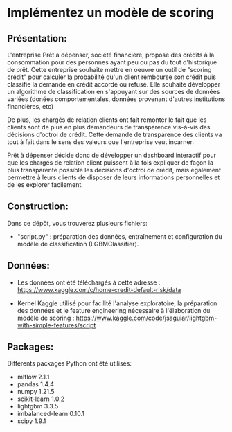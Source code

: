 # Implémentez un modèle de scoring
## Présentation:
L'entreprise Prêt a dépenser, société financière, propose des crédits à la consommation pour des personnes ayant peu ou
pas du tout d'historique de prêt.
Cette entreprise souhaite mettre en oeuvre un outil de "scoring crédit" pour calculer la probabilité qu'un client
rembourse son crédit
puis classifie la demande en crédit accordé ou refusé.
Elle souhaite développer un algorithme de classification en s'appuyant sur des sources de données variées (donées
comportementales, données provenant d'autres institutions financières, etc)

De plus, les chargés de relation clients ont fait remonter le fait que les clients sont de plus en plus demandeurs de
transparence vis-à-vis des décisions d'octroi de crédit.
Cette demande de transparence des clients va tout à fait dans le sens des valeurs que l'entreprise veut incarner.

Prêt à dépenser décide donc de développer un dashboard interactif pour que les chargés de relation client puissent à
la fois expliquer de façon la plus transparente possible les décisions d'octroi de crédit, mais également permettre à
leurs clients de disposer de leurs informations personnelles et de les explorer facilement.

## Construction:
Dans ce dépôt, vous trouverez plusieurs fichiers:

- "script.py" : préparation des données, entraînement et configuration du modèle de classification
  (LGBMClassifier).

## Données:
- Les données ont été téléchargés à cette adresse : https://www.kaggle.com/c/home-credit-default-risk/data

- Kernel Kaggle utilisé pour facilité l'analyse exploratoire, la préparation des données et le feature engineering
  nécessaire à l'élaboration du modèle de scoring : https://www.kaggle.com/code/jsaguiar/lightgbm-with-simple-features/script

## Packages:
Différents packages Python ont été utilisés:

- mlflow 2.1.1
- pandas 1.4.4
- numpy 1.21.5
- scikit-learn 1.0.2
- lightgbm 3.3.5
- imbalanced-learn 0.10.1
- scipy 1.9.1

